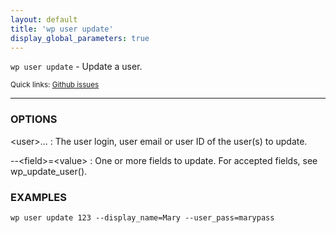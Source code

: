 ```yaml
---
layout: default
title: 'wp user update'
display_global_parameters: true
---
```


`wp user update` - Update a user.

<small>Quick links: <a href="https://github.com/wp-cli/wp-cli/issues?q=is%3Aopen+label%3Acommand%3Auser-update+sort%3Aupdated-desc">Github issues</a></small>

<hr />

### OPTIONS

&lt;user&gt;...
: The user login, user email or user ID of the user(s) to update.

\--&lt;field&gt;=&lt;value&gt;
: One or more fields to update. For accepted fields, see wp_update_user().

### EXAMPLES

    wp user update 123 --display_name=Mary --user_pass=marypass



